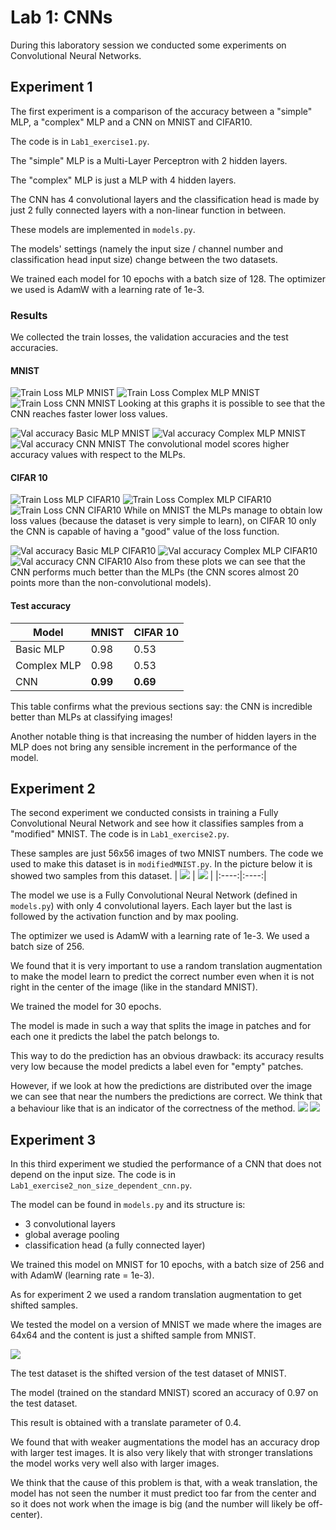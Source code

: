  # Lab 1: CNNs
 During this laboratory session we conducted some experiments on Convolutional Neural Networks.

## Experiment 1
The first experiment is a comparison of the accuracy between a "simple" MLP, a "complex" MLP and a CNN on MNIST and CIFAR10.

The code is in `Lab1_exercise1.py`.

The "simple" MLP is a Multi-Layer Perceptron with 2 hidden layers.

The "complex" MLP is just a MLP with 4 hidden layers.

The CNN has 4 convolutional layers and the classification head is made by just 2 fully connected layers with a non-linear function in between.

These models are implemented in `models.py`.

The models' settings (namely the input size / channel number and classification head input size) change between the two datasets.

We trained each model for 10 epochs with a batch size of 128. The optimizer we used is AdamW with a learning rate of 1e-3.

### Results
We collected the train losses, the validation accuracies and the test accuracies.

#### MNIST
![Train Loss MLP MNIST](../images/Lab1/train_loss_Basic%20MLP_MNIST.png)
![Train Loss Complex MLP MNIST](../images/Lab1/train_loss_Complex%20MLP_MNIST.png)
![Train Loss CNN MNIST](../images/Lab1/train_loss_CNN_MNIST.png)
Looking at this graphs it is possible to see that the CNN reaches faster lower loss values.

![Val accuracy Basic MLP MNIST](../images/Lab1/val_accuracy_Basic%20MLP_MNIST.png)
![Val accuracy Complex MLP MNIST](../images/Lab1/val_accuracy_Complex%20MLP_MNIST.png)
![Val accuracy CNN MNIST](../images/Lab1/val_accuracy_CNN_MNIST.png)
The convolutional model scores higher accuracy values with respect to the MLPs.

#### CIFAR 10
![Train Loss MLP CIFAR10](../images/Lab1/train_loss_Basic%20MLP_CIFAR10.png)
![Train Loss Complex MLP CIFAR10](../images/Lab1/train_loss_Complex%20MLP_CIFAR10.png)
![Train Loss CNN CIFAR10](../images/Lab1/train_loss_CNN_CIFAR10.png)
While on MNIST the MLPs manage to obtain low loss values (because the dataset is very simple to learn), on CIFAR 10 only the CNN is capable of having a "good" value of the loss function.

![Val accuracy Basic MLP CIFAR10](../images/Lab1/val_accuracy_Basic%20MLP_CIFAR10.png)
![Val accuracy Complex MLP CIFAR10](../images/Lab1/val_accuracy_Complex%20MLP_CIFAR10.png)
![Val accuracy CNN CIFAR10](../images/Lab1/val_accuracy_CNN_CIFAR10.png)
Also from these plots we can see that the CNN performs much better than the MLPs (the CNN scores almost 20 points more than the non-convolutional models).

#### Test accuracy
| Model       | MNIST    | CIFAR 10 |
|-------------|----------|----------|
| Basic MLP   | 0.98     | 0.53     |
| Complex MLP | 0.98     | 0.53     |
| CNN         | **0.99** | **0.69** |

This table confirms what the previous sections say: the CNN is incredible better than MLPs at classifying images!

Another notable thing is that increasing the number of hidden layers in the MLP does not bring any sensible increment in the performance of the model.

## Experiment 2
The second experiment we conducted consists in training a Fully Convolutional Neural Network and see how it classifies samples from a "modified" MNIST. The code is in `Lab1_exercise2.py`.

These samples are just 56x56 images of two MNIST numbers. The code we used to make this dataset is in `modifiedMNIST.py`.
In the picture below it is showed two samples from this dataset.
| ![](../images/Lab1/example.png) | ![](../images/Lab1/example_1.png) |
|:----:|:----:|

The model we use is a Fully Convolutional Neural Network (defined in `models.py`) with only 4 convolutional layers. Each layer but the last is followed by the activation function and by max pooling.

The optimizer we used is AdamW with a learning rate of 1e-3. We used a batch size of 256.

We found that it is very important to use a random translation augmentation to make the model learn to predict the correct number even when it is not right in the center of the image (like in the standard MNIST).

We trained the model for 30 epochs.

The model is made in such a way that splits the image in patches and for each one it predicts the label the patch belongs to.

This way to do the prediction has an obvious drawback: its accuracy results very low because the model predicts a label even for "empty" patches.

However, if we look at how the predictions are distributed over the image we can see that near the numbers the predictions are correct. We think that a behaviour like that is an indicator of the correctness of the method.
![](../images/Lab1/prediction.png) ![](../images/Lab1/prediction_1.png)

## Experiment 3
In this third experiment we studied the performance of a CNN that does not depend on the input size.
The code is in `Lab1_exercise2_non_size_dependent_cnn.py`.

The model can be found in `models.py` and its structure is:
- 3 convolutional layers
- global average pooling
- classification head (a fully connected layer)

We trained this model on MNIST for 10 epochs, with a batch size of 256 and with AdamW (learning rate = 1e-3).

As for experiment 2 we used a random translation augmentation to get shifted samples.

We tested the model on a version of MNIST we made where the images are 64x64 and the content is just a shifted sample from MNIST.

![](../images/Lab1/multisizeMNIST.png)

The test dataset is the shifted version of the test dataset of MNIST.

The model (trained on the standard MNIST) scored an accuracy of 0.97 on the test dataset.

This result is obtained with a translate parameter of 0.4.

We found that with weaker augmentations the model has an accuracy drop with larger test images. It is also very likely that with stronger translations the model works very well also with larger images.

We think that the cause of this problem is that, with a weak translation, the model has not seen the number it must predict too far from the center and so it does not work when the image is big (and the number will likely be off-center).





